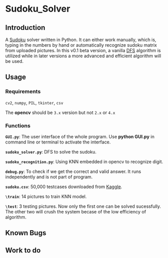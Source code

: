 # Sudoku_Solver

## Introduction

A [Sudoku](https://en.wikipedia.org/wiki/Sudoku) solver written in Python. It can either work manually, which is, typing in the numbers by hand or automatically recognize sudoku matrix from uploaded pictures. In this v0.1 beta version, a vanilla [DFS](https://en.wikipedia.org/wiki/Depth-first_search) algorithm is utilized while in later versions a more advanced and efficient algorithm will be used.

## Usage

### Requirements

`cv2`, `numpy`, `PIL`, `tkinter`, `csv`

The **opencv** should be `3.x` version but not `2.x` or `4.x` 

### Functions

**`GUI.py`**: The user interface of the whole program. Use **python GUI.py** in command line or terminal to activate the interface.

**`sudoku_solver.py`**: DFS to solve the sudoku.

**`sudoku_recognition.py`**: Using KNN embedded in opencv to recognize digit.

**`debug.py`**: To check if we get the correct and valid answer. It runs independently and is not part of program.

**`sudoku.csv`**: 50,000 testcases downloaded from [Kaggle](https://www.kaggle.com/bryanpark/sudoku). 

**`\train`**: 14 pictures to train KNN model.

**`\test`**: 3 testing pictures. Now only the first one can be solved sucessfully. The other two will crush the system becase of the low efficiency of algorithm.

## Known Bugs

## Work to do

